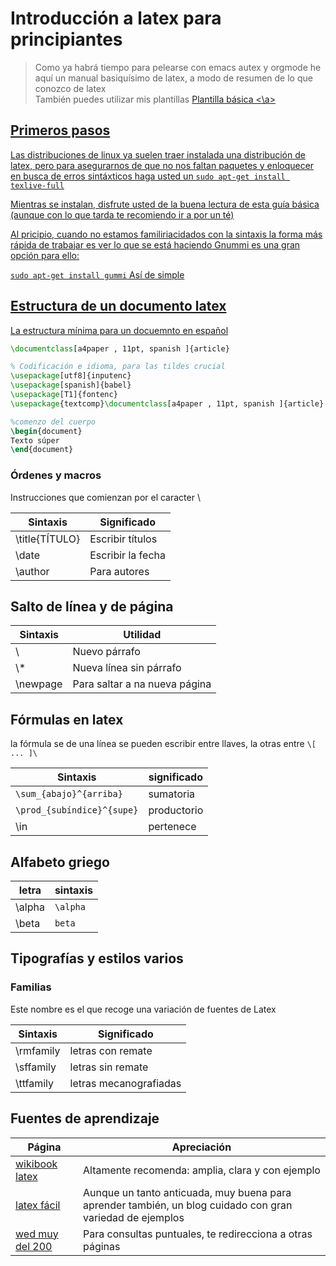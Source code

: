 # Introducción a latex para principiantes  
> Como ya habrá tiempo para pelearse con emacs autex y orgmode he aquí un manual basiquísimo de latex, a modo de resumen de lo que conozco de latex  
También puedes utilizar mis plantillas 
<a href="gummi.tex"> Plantilla básica <\a>

## Primeros pasos  
Las distribuciones de linux ya suelen traer instalada una distribución de latex, pero para asegurarnos de que no nos faltan paquetes y enloquecer en busca de erros sintáxticos haga usted un 
`sudo apt-get install texlive-full`

Mientras se instalan, disfrute usted de la buena lectura de esta guía básica (aunque con lo que tarda te recomiendo ir a por un té)

Al pricipio, cuando no estamos familiriacidados con la sintaxis la forma más rápida de trabajar es ver lo que se está haciendo Gnummi es una gran opción para ello:  

`sudo apt-get install gummi`  Así de simple

## Estructura de un documento latex  

La estructura mínima para un docuemnto en español 

```tex
\documentclass[a4paper , 11pt, spanish ]{article}

% Codificación e idioma, para las tildes crucial
\usepackage[utf8]{inputenc}
\usepackage[spanish]{babel}
\usepackage[T1]{fontenc}
\usepackage{textcomp}\documentclass[a4paper , 11pt, spanish ]{article}

%comenzo del cuerpo 
\begin{document}
Texto súper 
\end{document}
```

### Órdenes y macros  
Instrucciones que comienzan por el caracter \ 

Sintaxis | Significado   
--- | ---  
\title{TÍTULO} | Escribir títulos  
\date | Escribir la fecha  
\author | Para autores 

## Salto de línea y de página   

Sintaxis | Utilidad  
---  | ---
\\ | Nuevo párrafo  
\\* | Nueva línea sin párrafo  
\newpage | Para saltar a na nueva página
## Fórmulas en latex

la fórmula se de una línea se pueden escribir entre llaves, la otras entre `\[ ... ]\ ` 

 Sintaxis		        | significado
 --- 			   	| ---
 `\sum_{abajo}^{arriba}` 	| sumatoria
 `\prod_{subíndice}^{supe}` 	| productorio
 \in 				| pertenece  

## Alfabeto griego

 letra		| sintaxis
 --- 		| ---
 \alpha 	| `\alpha`
 \beta 		| `beta`

## Tipografías y estilos varios  

### Familias  
Este nombre es el que recoge una variación de fuentes de Latex 

Sintaxis  | Significado  
--- | ---  
\rmfamily | letras con remate  
\sffamily | letras sin remate  
\ttfamily | letras mecanografiadas  

## Fuentes de aprendizaje  

Página | Apreciación  
--- | --- 
[ wikibook latex ](https://es.wikibooks.org/wiki/Manual_de_LaTeX)  | Altamente recomenda: amplia, clara y con ejemplo  
[latex fácil ](http://nokyotsu.com/latex/curso.html) | Aunque un tanto anticuada, muy buena para aprender también, un blog cuidado con gran variedad de ejemplos  
[ wed muy del 200 ](http://www.personal.ceu.hu/tex/)  | Para consultas puntuales, te redirecciona a otras páginas  
